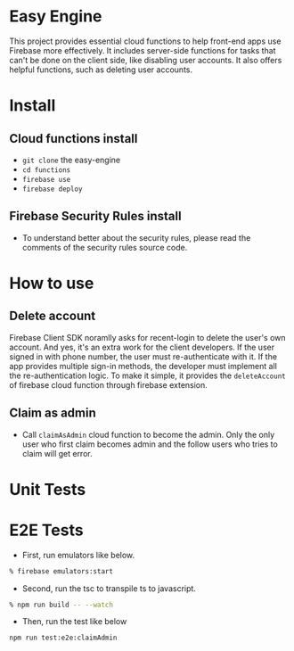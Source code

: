 # Easy Engine

This project provides essential cloud functions to help front-end apps use Firebase more effectively. It includes server-side functions for tasks that can't be done on the client side, like disabling user accounts. It also offers helpful functions, such as deleting user accounts.


# Install


## Cloud functions install

- `git clone` the easy-engine
- `cd functions`
- `firebase use`
- `firebase deploy`

## Firebase Security Rules install

- To understand better about the security rules, please read the comments of the security rules source code.



# How to use

## Delete account

Firebase Client SDK noramlly asks for recent-login to delete the user's own account. And yes, it's an extra work for the client developers. If the user signed in with phone number, the user must re-authenticate with it. If the app provides multiple sign-in methods, the developer must implement all the re-authentication logic. To make it simple, it provides the `deleteAccount` of firebase cloud function through firebase extension.




## Claim as admin

- Call `claimAsAdmin` cloud function to become the admin. Only the only user who first claim becomes admin and the follow users who tries to claim will get error.



# Unit Tests

# E2E Tests

- First, run emulators like below.

```sh
% firebase emulators:start
```

- Second, run the tsc to transpile ts to javascript.

```sh
% npm run build -- --watch
```

- Then, run the test like below

```sh
npm run test:e2e:claimAdmin
```
